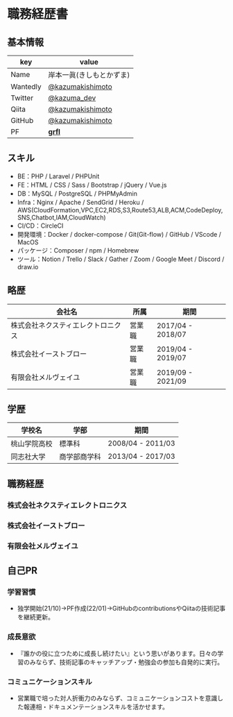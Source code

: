 # **職務経歴書**
## **基本情報**
|key|value|
|---|-----|
|Name|岸本一眞(きしもとかずま)|
|Wantedly|[@kazumakishimoto](https://www.wantedly.com/id/kazumakishimoto)|
|Twitter|[@kazuma_dev](https://twitter.com/kazuma_dev)|
|Qiita|[@kazumakishimoto](https://qiita.com/kazumakishimoto)|
|GitHub|[@kazumakishimoto](https://github.com/kazumakishimoto)|
|PF|[**grfl**](https://grfl.work)|

## **スキル**
- BE：PHP / Laravel / PHPUnit
- FE：HTML / CSS / Sass / Bootstrap / jQuery / Vue.js
- DB：MySQL / PostgreSQL / PHPMyAdmin
- Infra：Nginx / Apache / SendGrid / Heroku / AWS(CloudFormation,VPC,EC2,RDS,S3,Route53,ALB,ACM,CodeDeploy,SNS,Chatbot,IAM,CloudWatch)
- CI/CD：CircleCI
- 開発環境：Docker / docker-compose / Git(Git-flow) / GitHub / VScode / MacOS
- パッケージ：Composer / npm / Homebrew
- ツール：Notion / Trello / Slack / Gather / Zoom / Google Meet / Discord / draw.io

## **略歴**
|会社名|所属|期間|
|---|-----|-----|
|株式会社ネクスティエレクトロニクス|営業職|2017/04 - 2018/07|
|株式会社イーストブロー|営業職|2019/04 - 2019/07|
|有限会社メルヴェイユ|営業職|2019/09 - 2021/09|

## **学歴**
|学校名|学部|期間|
|---|-----|-----|
|桃山学院高校|標準科|2008/04 - 2011/03|
|同志社大学|商学部商学科|2013/04 - 2017/03|
<div style="page-break-before:always"></div>

## **職務経歴**
### **株式会社ネクスティエレクトロニクス**
### **株式会社イーストブロー**
### **有限会社メルヴェイユ**

## **自己PR**
### **学習習慣**
- 独学開始(21/10)→PF作成(22/01)→GitHubのcontributionsやQiitaの技術記事を継続更新。

### **成長意欲**
- 『誰かの役に立つために成長し続けたい』という思いがあります。日々の学習のみならず、技術記事のキャッチアップ・勉強会の参加も自発的に実行。

### **コミュニケーションスキル**
- 営業職で培った対人折衝力のみならず、コミュニケーションコストを意識した報連相・ドキュメンテーションスキルを活かせます。
